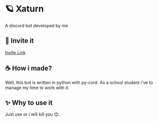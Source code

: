
# 🪐 Xaturn

A discord bot developed by me

## 🔗 Invite it
[Invite Link](https://discord.com/oauth2/authorize?scope=bot+applications.commands&client_id=1008261254542008401)

## ☕ How i made?

Well, this bot is written in python with py-cord. As a school student i've to manage my time to work with it.

## ✨ Why to use it

Just use or i will kill you 😊.





